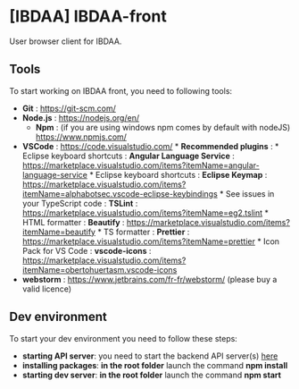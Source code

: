 [IBDAA] IBDAA-front 
=============================
User browser client for IBDAA.

Tools
-----
To start working on IBDAA front, you need to following tools:

* **Git** : https://git-scm.com/
* **Node.js** : https://nodejs.org/en/
     * **Npm** : (if you are using windows npm comes by default with nodeJS) https://www.npmjs.com/
* **VSCode** : https://code.visualstudio.com/
       * **Recommended plugins** :
            * Eclipse keyboard shortcuts : **Angular Language Service** : https://marketplace.visualstudio.com/items?itemName=angular-language-service
            * Eclipse keyboard shortcuts : **Eclipse Keymap** : https://marketplace.visualstudio.com/items?itemName=alphabotsec.vscode-eclipse-keybindings
            * See issues in your TypeScript code : **TSLint** : https://marketplace.visualstudio.com/items?itemName=eg2.tslint
            * HTML formatter : **Beautify** : https://marketplace.visualstudio.com/items?itemName=beautify
            * TS formatter : **Prettier** : https://marketplace.visualstudio.com/items?itemName=prettier
            * Icon Pack for VS Code : **vscode-icons** : https://marketplace.visualstudio.com/items?itemName=obertohuertasm.vscode-icons
* **webstorm** : https://www.jetbrains.com/fr-fr/webstorm/ (please buy a valid licence)

Dev environment
--------
To start your dev environment you need to follow these steps:

 * **starting API server**: you need to start the backend API server(s) [here](https://git.norsys.fr/NAF-Ruche-Projets/ibdaa/gateway-server)
 * **installing packages**: **in the root folder** launch the command **npm install**
 * **starting dev server**: **in the root folder** launch the command **npm start**
